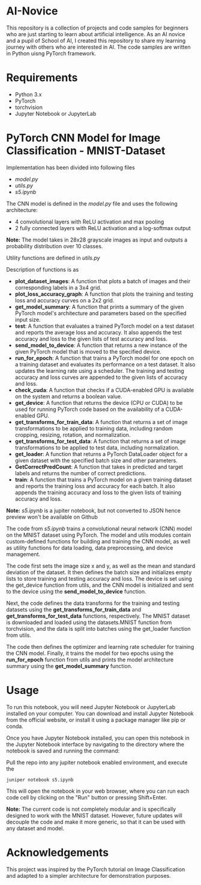 # AI-Novice
This repository is a collection of projects and code samples for beginners who are just starting to learn about artificial intelligence. As an AI novice and a pupil of School of AI, I created this repository to share my learning journey with others who are interested in AI. The code samples are written in Python uisng PyTorch framework. 

# Requirements
- Python 3.x
- PyTorch
- torchvision
- Jupyter Notebook or JupyterLab

# PyTorch CNN Model for Image Classification - MNIST-Dataset

Implementation has been divided into following files
- _model.py_
- _utils.py_
- _s5.ipynb_

The CNN model is defined in the _model.py_ file and uses the following architecture:
- 4 convolutional layers with ReLU activation and max pooling
- 2 fully connected layers with ReLU activation and a log-softmax output

**Note:** The model takes in 28x28 grayscale images as input and outputs a probability distribution over 10 classes.

Utility functions are defined in _utils.py_

Description of functions is as
- **plot_dataset_images**: A function that plots a batch of images and their corresponding labels in a 3x4 grid.
- **plot_loss_accuracy_graph**: A function that plots the training and testing loss and accuracy curves on a 2x2 grid.
- **get_model_summary**: A function that prints a summary of the given PyTorch model's architecture and parameters based on the specified input size.
- **test**: A function that evaluates a trained PyTorch model on a test dataset and reports the average loss and accuracy.
            It also appends the test accuracy and loss to the given lists of test accuracy and loss.
- **send_model_to_device**: A function that returns a new instance of the given PyTorch model that is moved to the specified device.
- **run_for_epoch**: A function that trains a PyTorch model for one epoch on a training dataset and evaluates its performance on a test dataset.
                     It also updates the learning rate using a scheduler. The training and testing accuracy and loss curves are appended to the given lists of accuracy and loss.
- **check_cuda**: A function that checks if a CUDA-enabled GPU is available on the system and returns a boolean value.
- **get_device**: A function that returns the device (CPU or CUDA) to be used for running PyTorch code based on the availability of a CUDA-enabled GPU.
- **get_transforms_for_train_data**: A function that returns a set of image transformations to be applied to training data, including random cropping, resizing, rotation, and normalization.
- **get_transforms_for_test_data**: A function that returns a set of image transformations to be applied to test data, including normalization.
- **get_loader**: A function that returns a PyTorch DataLoader object for a given dataset with the specified batch size and other parameters.
- **GetCorrectPredCount**: A function that takes in predicted and target labels and returns the number of correct predictions.
- **train**: A function that trains a PyTorch model on a given training dataset and reports the training loss and accuracy for each batch.
             It also appends the training accuracy and loss to the given lists of training accuracy and loss.

**Note:** _s5.ipynb_ is a jupiter notebook, but not converted to JSON hence preview won't be available on Github

The code from _s5.ipynb_ trains a convolutional neural network (CNN) model on the MNIST dataset using PyTorch. The model and utils modules contain custom-defined functions for building and training the CNN model, as well as utility functions for data loading, data preprocessing, and device management.

The code first sets the image size x and y, as well as the mean and standard deviation of the dataset. It then defines the batch size and initializes empty lists to store training and testing accuracy and loss. The device is set using the get_device function from utils, and the CNN model is initialized and sent to the device using the **send_model_to_device** function.

Next, the code defines the data transforms for the training and testing datasets using the **get_transforms_for_train_data** and **get_transforms_for_test_data** functions, respectively. The MNIST dataset is downloaded and loaded using the datasets.MNIST function from torchvision, and the data is split into batches using the get_loader function from utils.

The code then defines the optimizer and learning rate scheduler for training the CNN model. Finally, it trains the model for two epochs using the **run_for_epoch** function from utils and prints the model architecture summary using the **get_model_summary** function.

# Usage

To run this notebook, you will need Jupyter Notebook or JupyterLab installed on your computer.
You can download and install Jupyter Notebook from the official website, or install it using a package manager like pip or conda.

Once you have Jupyter Notebook installed, you can open this notebook in the Jupyter Notebook interface by navigating to the directory where the notebook is saved and running the command:

Pull the repo into any jupiter notebook enabled environment, and execute the 
```
juniper notebook s5.ipynb
```

This will open the notebook in your web browser, where you can run each code cell by clicking on the "Run" button or pressing Shift+Enter.

**Note:** The current code is not completely modular and is specifically designed to work with the MNIST dataset. However, future updates will decouple the code and make it more generic, so that it can be used with any dataset and model.

# Acknowledgements
This project was inspired by the PyTorch tutorial on Image Classification and adapted to a simpler architecture for demonstration purposes.
